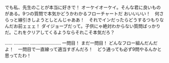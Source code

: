 でも私、先生のことが本当に好きで！
オーケイオーケイ。そんな君に良いものがある。9つの質問で本気かどうかわかるフローチャートだ
おいいいい！　何さらっと線引きしようとしとんじゃああ！　それでインだったらどうするつもりなんだお前ェェェ！
ダイジョーブだって。子供にゃ絶対わからない質問ばっかりだ。これをクリアしてくるようならそれこそ本気だろ？

……
…………
……………………
一問目！
まだ一問目！
どんなフロー組んだんだよ！　一問目で一直線って適当すぎんだろ！　どう通っても必ず9問やるんかと思ってたわ！
